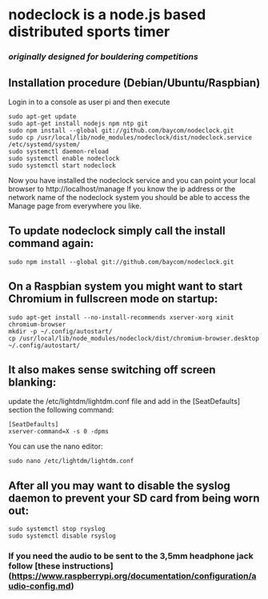 # nodeclock is a node.js based distributed sports timer 
### *originally designed for bouldering competitions*

## Installation procedure (Debian/Ubuntu/Raspbian) 

Login in to a console as user pi and then execute

```
sudo apt-get update
sudo apt-get install nodejs npm ntp git
sudo npm install --global git://github.com/baycom/nodeclock.git
sudo cp /usr/local/lib/node_modules/nodeclock/dist/nodeclock.service /etc/systemd/system/
sudo systemctl daemon-reload
sudo systemctl enable nodeclock
sudo systemctl start nodeclock
```

Now you have installed the nodeclock service and you can point your local browser to http://localhost/manage
If you know the ip address or the network name of the nodeclock system you should be able to access the Manage page from everywhere you like. 

## To update nodeclock simply call the install command again:

```
sudo npm install --global git://github.com/baycom/nodeclock.git
```

## On a Raspbian system you might want to start Chromium in fullscreen mode on startup:

```
sudo apt-get install --no-install-recommends xserver-xorg xinit chromium-browser
mkdir -p ~/.config/autostart/
cp /usr/local/lib/node_modules/nodeclock/dist/chromium-browser.desktop ~/.config/autostart/
```

## It also makes sense switching off screen blanking:

update the /etc/lightdm/lightdm.conf file and add in the [SeatDefaults] section the following command:
```
[SeatDefaults]
xserver-command=X -s 0 -dpms
```
You can use the nano editor:
```
sudo nano /etc/lightdm/lightdm.conf
```

## After all you may want to disable the syslog daemon to prevent your SD card from being worn out:
```
sudo systemctl stop rsyslog
sudo systemctl disable rsyslog

```

### If you need the audio to be sent to the 3,5mm headphone jack follow [these instructions] (https://www.raspberrypi.org/documentation/configuration/audio-config.md)
